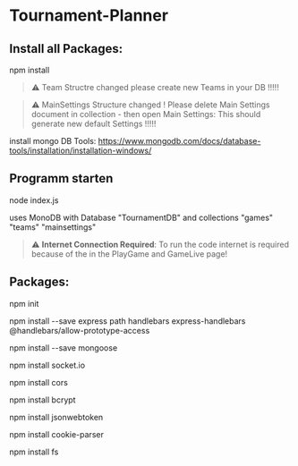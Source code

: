 # Tournament-Planner


## Install all Packages:

npm install


> :warning: Team Structre changed please create new Teams in your DB !!!!!

> :warning: MainSettings Structure changed ! Please delete Main Settings document in collection - then open Main Settings: This should generate new default Settings !!!!!


install mongo DB Tools:
https://www.mongodb.com/docs/database-tools/installation/installation-windows/




## Programm starten
node index.js

uses MonoDB with Database "TournamentDB" and collections "games" "teams" "mainsettings"

> :warning: **Internet Connection Required**: To run the code internet is required because of the <script src="https://cdn.socket.io/4.3.1/socket.io.min.js"></script> in the PlayGame and GameLive page!



## Packages:
npm init

npm install --save express path handlebars express-handlebars @handlebars/allow-prototype-access

npm install --save mongoose

npm install socket.io

npm install cors

npm install bcrypt

npm install jsonwebtoken

npm install cookie-parser

npm install fs
